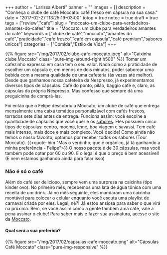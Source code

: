 +++
author = "Larissa Alberti"
banner = ""
images = []
description = "Conheça o clube de café Moccato: café fresco em cápsula na sua casa."
date = "2017-02-27T13:25:19-03:00"
totop = true
notoc = true
draft = true
tags = ["review","cafe"]
slug = "moccato-um-clube-para-verdadeiros-amantes-do-cafes"
title = "Moccato: um clube para verdadeiros amantes do café"
keywords = ["clube de café","moccato","amantes do café","praticidade","cafe fresco","café em cápsula","café premium","sabores únicos"]
categories = ["Comida","Estilo de Vida"]
+++

{{% figure src="/img/2017/02/clube-cafe-moccato.jpeg" alt="Caixinha clube Moccato" class="pure-img-around-right h500" %}}
Tomar um cafezinho expresso em casa tem o seu valor.  Nada como a praticidade de escolher um cápsula e, em menos de dois minutos, poder saborear uma bebida com a mesma qualidade de uma cafeteria (às vezes até melhor). Desde que ganhamos nossa cafeteira da Nespresso, já experimentamos diversos tipos de cápsulas. Café do ponto, pilão, baggio café e, claro, as cápsulas da própria Nespresso. Mas confesso que sempre dá uma preguicinha de comprá-las.

Foi então que o Felipe descobriu a Moccato, um clube de café que entrega mensalmente uma caixa temática personalizável com cafés frescos, torrados sete dias antes da entrega. Funciona assim: você escolhe a quantidade de cápsulas que você quer e os [sabores][b0b50e82]. Eles possuem cinco tipos de cápsulas: centro, moema, leme, boa viagem e savassi. Tem café mais intenso, mais doce e mais complexo. Você decide! Como ainda não temos o nosso favorito, optamos por receber todos os sabores (Tour Moccato).
{{<quote-him "Mas o verdinho, que é orgânico, já tá ganhando a minha preferência - Felipe">}}
O nosso pacote é de 30 cápsulas, mas você também pode optar por 60 ou 90. E o legal é que o preço é bem acessível! (E nem estamos ganhando ainda para falar isso)

  [b0b50e82]: https://www.moccato.com.br/sabores "Sabores Moccato"

### Não é só o café
Além do café ser delicioso, sempre vem uma surpresa na caixinha (tipo kinder ovo). No primeiro mês, recebemos uma lata de água tônica com uma receita de um drink. Já no mês seguinte, eles mandaram uma caixinha montável para colocar o celular enquanto você escuta uma playlist de carnaval criada por eles. Legal, né?! Já estou ansiosa para saber o que virá na próxima. Bem, se você assim como a gente também ama café, vale a pena assinar o clube!
Para saber mais e fazer sua assinatura, acesse o site da [Moccato][b38cd701].
#### Qual será a sua preferida?
{{% figure src="/img/2017/02/capsulas-cafe-moccato.png" alt="Cápsulas Café Moccato" class="pure-img-responsive" %}}

  [b38cd701]: https://www.moccato.com.br/ "Site Moccato"
